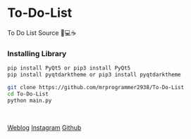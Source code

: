 # To-Do-List
To Do List Source 🐍💻☕
<br>

### Installing Library
``` sh
pip install PyQt5 or pip3 install PyQt5
pip install pyqtdarktheme or pip3 install pyqtdarktheme
```

``` sh
git clone https://github.com/mrprogrammer2938/To-Do-List
cd To-Do-List
python main.py
```
<br>

[Weblog](sinameysami.blogfa.com)
[Instagram](https://instagram.com/sina.coder)
[Github](https://github.com/mrprogrammer2938)
